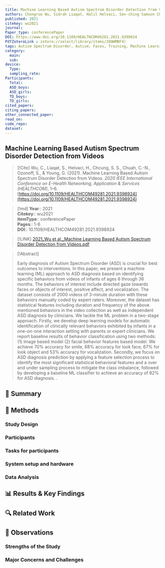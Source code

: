 ```yaml
---
title: Machine Learning Based Autism Spectrum Disorder Detection from Videos
authors: Chongruo Wu, Sidrah Liaqat, Halil Helvaci, Sen-ching Samson Chcung, Chen-Nee Chuah, Sally Ozonoff, Gregory Young
published: 2021
citekey: wu2021
journal: 
Paper_type: conferencePaper
DOI: https://www.doi.org/10.1109/HEALTHCOM49281.2021.9398924
PdfZoteroLink : zotero://select/library/items/28QWMBF4)
tags: Autism Spectrum Disorder, Autism, Faces, Training, Machine Learning, Videos, Feature extraction, Neural networks, Facial Keypoint Detection, Human Behavior Detection, Manuals
category:
  main: 
  sub: 
device:
  Type: 
  sampling_rate: 
Participants:
  Total: 
  ASD_boys: 
  ASD_girls: 
  TD_boys: 
  TD_girls: 
cited_papers:
citing_papers: 
other_connected_paper: 
read_on: 
code_repo: 
dataset:
---
```


## Machine Learning Based Autism Spectrum Disorder Detection from Videos

> [!Cite]
> Wu, C., Liaqat, S., Helvaci, H., Chcung, S. S., Chuah, C.-N., Ozonoff, S., & Young, G. (2021). Machine Learning Based Autism Spectrum Disorder Detection from Videos. _2020 IEEE International Conference on E-Health Networking, Application & Services (HEALTHCOM)_, 1–6. [https://doi.org/10.1109/HEALTHCOM49281.2021.9398924](https://doi.org/10.1109/HEALTHCOM49281.2021.9398924)


>[!md]
> **Year**:: 2021   
> **Citekey**:: wu2021  
> **itemType**:: conferencePaper   
> **Pages**:: 1-6  
> **DOI**:: 10.1109/HEALTHCOM49281.2021.9398924    

> [!LINK] 
> [2021_Wu et al._Machine Learning Based Autism Spectrum Disorder Detection from Videos.pdf](zotero://select/library/items/28QWMBF4)

> [!Abstract]
>
> Early diagnosis of Autism Spectrum Disorder (ASD) is crucial for best outcomes to interventions. In this paper, we present a machine learning (ML) approach to ASD diagnosis based on identifying specific behaviors from videos of infants of ages 6 through 36 months. The behaviors of interest include directed gaze towards faces or objects of interest, positive affect, and vocalization. The dataset consists of 2000 videos of 3-minute duration with these behaviors manually coded by expert raters. Moreover, the dataset has statistical features including duration and frequency of the above mentioned behaviors in the video collection as well as independent ASD diagnosis by clinicians. We tackle the ML problem in a two-stage approach. Firstly, we develop deep learning models for automatic identification of clinically relevant behaviors exhibited by infants in a one-on-one interaction setting with parents or expert clinicians. We report baseline results of behavior classification using two methods: (1) image based model (2) facial behavior features based model. We achieve 70% accuracy for smile, 68% accuracy for look face, 67% for look object and 53% accuracy for vocalization. Secondly, we focus on ASD diagnosis prediction by applying a feature selection process to identify the most significant statistical behavioral features and a over and under sampling process to mitigate the class imbalance, followed by developing a baseline ML classifier to achieve an accuracy of 82% for ASD diagnosis.
>.
> 

## 📌 Summary


## 🔬 Methods 

### Study Design

### Participants

### Tasks for participants

### System setup and hardware

### Data Analysis

## 📊 Results & Key Findings 


## 🔍 Related Work 



## 📝 Observations

### Strengths of the Study

### Major Concerns and Challenges